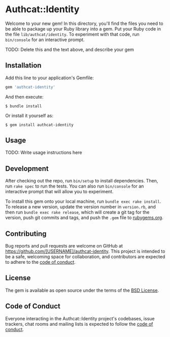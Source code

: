 # Authcat::Identity

Welcome to your new gem! In this directory, you'll find the files you need to be able to package up your Ruby library into a gem. Put your Ruby code in the file `lib/authcat/identity`. To experiment with that code, run `bin/console` for an interactive prompt.

TODO: Delete this and the text above, and describe your gem

## Installation

Add this line to your application's Gemfile:

```ruby
gem 'authcat-identity'
```

And then execute:

    $ bundle install

Or install it yourself as:

    $ gem install authcat-identity

## Usage

TODO: Write usage instructions here

## Development

After checking out the repo, run `bin/setup` to install dependencies. Then, run `rake spec` to run the tests. You can also run `bin/console` for an interactive prompt that will allow you to experiment.

To install this gem onto your local machine, run `bundle exec rake install`. To release a new version, update the version number in `version.rb`, and then run `bundle exec rake release`, which will create a git tag for the version, push git commits and tags, and push the `.gem` file to [rubygems.org](https://rubygems.org).

## Contributing

Bug reports and pull requests are welcome on GitHub at https://github.com/[USERNAME]/authcat-identity. This project is intended to be a safe, welcoming space for collaboration, and contributors are expected to adhere to the [code of conduct](https://github.com/[USERNAME]/authcat-identity/blob/master/CODE_OF_CONDUCT.md).


## License

The gem is available as open source under the terms of the [BSD License](https://opensource.org/licenses/BSD-2-Clause).

## Code of Conduct

Everyone interacting in the Authcat::Identity project's codebases, issue trackers, chat rooms and mailing lists is expected to follow the [code of conduct](https://github.com/[USERNAME]/authcat-identity/blob/master/CODE_OF_CONDUCT.md).
